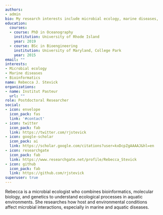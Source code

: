 ```yaml
---
authors:
- admin
bio: My research interests include microbial ecology, marine diseases, and bioinformatics.
education:
  courses:
  - course: PhD in Oceanography
    institution: University of Rhode Island
    year: 2019
  - course: BSc in Bioengineering
    institution: University of Maryland, College Park
    year: 2015
email: ""
interests:
- Microbial ecology
- Marine diseases
- Bioinformatics
name: Rebecca J. Stevick
organizations:
- name: Institut Pasteur
  url: ""
role: Postdoctoral Researcher
social:
- icon: envelope
  icon_pack: fas
  link: '#contact'
- icon: twitter
  icon_pack: fab
  link: https://twitter.com/rjstevick
- icon: google-scholar
  icon_pack: ai
  link: https://scholar.google.com/citations?user=kxDcpZgAAAAJ&hl=en
- icon: researchgate
  icon_pack: fab
  link: https://www.researchgate.net/profile/Rebecca_Stevick
- icon: github
  icon_pack: fab
  link: https://github.com/rjstevick
superuser: true
---
```


Rebecca is a microbial ecologist who combines bioinformatics, molecular biology, and genetics to understand ecological processes in aquatic environments. She researches how host and environmental conditions affect  microbial interactions, especially in marine and aquatic diseases. 